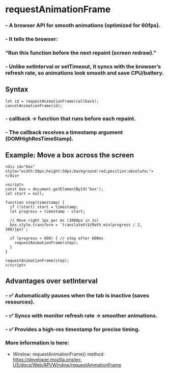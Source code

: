 # requestAnimationFrame
### - A browser API for smooth animations (optimized for 60fps).
### - It tells the browser:
### “Run this function before the next repaint (screen redraw).”

### - Unlike setInterval or setTimeout, it syncs with the browser’s refresh rate, so animations look smooth and save CPU/battery.

## Syntax
```
let id = requestAnimationFrame(callback);
cancelAnimationFrame(id);
```
### - callback → function that runs before each repaint.
### - The callback receives a timestamp argument (DOMHighResTimeStamp).

## Example: Move a box across the screen
```
<div id="box" style="width:50px;height:50px;background:red;position:absolute;"></div>

<script>
const box = document.getElementById('box');
let start = null;

function step(timestamp) {
  if (!start) start = timestamp;
  let progress = timestamp - start;

  // Move right 1px per ms (1000px in 1s)
  box.style.transform = `translateX(${Math.min(progress / 2, 300)}px)`;

  if (progress < 600) { // stop after 600ms
    requestAnimationFrame(step);
  }
}

requestAnimationFrame(step);
</script>
```
## Advantages over setInterval
### - ✅ Automatically pauses when the tab is inactive (saves resources).
### - ✅ Syncs with monitor refresh rate → smoother animations.
### - ✅ Provides a high-res timestamp for precise timing.

### More information is here:
 - Window: requestAnimationFrame() method: https://developer.mozilla.org/en-US/docs/Web/API/Window/requestAnimationFrame
